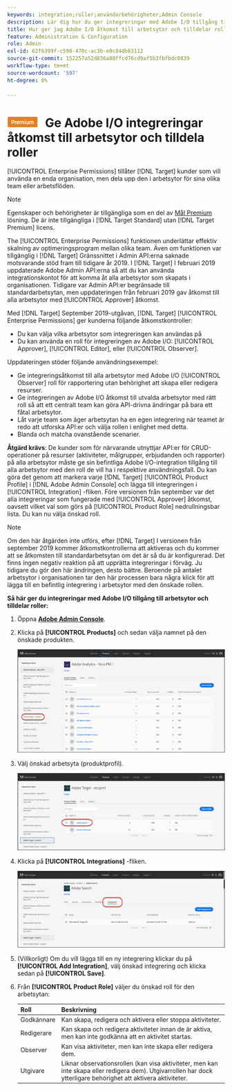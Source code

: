```yaml
---
keywords: integration;roller;användarbehörigheter;Admin Console
description: Lär dig hur du ger integreringar med Adobe I/O tillgång till alla arbetsytor med önskad roll i Adobe Target.
title: Hur ger jag Adobe I/O åtkomst till arbetsytor och tilldelar roller?
feature: Administration & Configuration
role: Admin
exl-id: 62f6399f-c590-470c-ac3b-e0c84db63112
source-git-commit: 152257a52d836a88ffcd76cd9af5b3fbfbdc0839
workflow-type: tm+mt
source-wordcount: '597'
ht-degree: 0%

---
```


# ![PREMIUM](/help/main/assets/premium.png) Ge Adobe I/O integreringar åtkomst till arbetsytor och tilldela roller

[!UICONTROL Enterprise Permissions] tillåter [!DNL Target] kunder som vill använda en enda organisation, men dela upp den i arbetsytor för sina olika team eller arbetsflöden.

>[!NOTE]
>
>Egenskaper och behörigheter är tillgängliga som en del av [Mål Premium](/help/main/c-intro/intro.md#premium) lösning. De är inte tillgängliga i [!DNL Target Standard] utan [!DNL Target Premium] licens.

The [!UICONTROL Enterprise Permissions] funktionen underlättar effektiv skalning av optimeringsprogram mellan olika team. Även om funktionen var tillgänglig i [!DNL Target] Gränssnittet i Admin API:erna saknade motsvarande stöd fram till tidigare år 2019. I [!DNL Target] I februari 2019 uppdaterade Adobe Admin API:erna så att du kan använda integrationskontot för att komma åt alla arbetsytor som skapats i organisationen. Tidigare var Admin API:er begränsade till standardarbetsytan, men uppdateringen från februari 2019 gav åtkomst till alla arbetsytor med [!UICONTROL Approver] åtkomst.

Med [!DNL Target] September 2019-utgåvan, [!DNL Target] [!UICONTROL Enterprise Permissions] ger kunderna följande åtkomstkontroller:

* Du kan välja vilka arbetsytor som integreringen kan användas på
* Du kan använda en roll för integreringen av Adobe I/O: [!UICONTROL Approver], [!UICONTROL Editor], eller [!UICONTROL Observer].

Uppdateringen stöder följande användningsexempel:

* Ge integreringsåtkomst till alla arbetsytor med Adobe I/O [!UICONTROL Observer] roll för rapportering utan behörighet att skapa eller redigera resurser.
* Ge integreringen av Adobe I/O åtkomst till utvalda arbetsytor med rätt roll så att ett centralt team kan göra API-drivna ändringar på bara ett fåtal arbetsytor.
* Låt varje team som äger arbetsytan ha en egen integrering när teamet är redo att utforska API:er och välja rollen i enlighet med detta.
* Blanda och matcha ovanstående scenarier.

**Åtgärd krävs**: De kunder som för närvarande utnyttjar API:er för CRUD-operationer på resurser (aktiviteter, målgrupper, erbjudanden och rapporter) på alla arbetsytor måste ge sin befintliga Adobe I/O-integration tillgång till alla arbetsytor med den roll de vill ha i respektive användningsfall. Du kan göra det genom att markera varje [!DNL Target] [!UICONTROL Product Profile] i [!DNL Adobe Admin Console] och lägga till integreringen i [!UICONTROL Integration] -fliken. Före versionen från september var det alla integreringar som fungerade med [!UICONTROL Approver] åtkomst, oavsett vilket val som görs på [!UICONTROL Product Role] nedrullningsbar lista. Du kan nu välja önskad roll.

>[!NOTE]
>
>Om den här åtgärden inte utförs, efter [!DNL Target] I versionen från september 2019 kommer åtkomstkontrollerna att aktiveras och du kommer att se åtkomsten till standardarbetsytan om det är så du är konfigurerad. Det finns ingen negativ reaktion på att upprätta integreringar i förväg. Ju tidigare du gör den här ändringen, desto bättre. Beroende på antalet arbetsytor i organisationen tar den här processen bara några klick för att lägga till en befintlig integrering i arbetsytor med den önskade rollen.

**Så här ger du integreringar med Adobe I/O tillgång till arbetsytor och tilldelar roller:**

1. Öppna **[Adobe Admin Console](https://adminconsole.adobe.com)**.

1. Klicka på **[!UICONTROL Products]** och sedan välja namnet på den önskade produkten.

   ![Välj produkt i Adobe Admin Console](/help/main/administrating-target/c-user-management/property-channel/assets/io-choose-product.png)

1. Välj önskad arbetsyta (produktprofil).

   ![Välj produktprofil](/help/main/administrating-target/c-user-management/property-channel/assets/io-select-product-profile.png)

1. Klicka på **[!UICONTROL Integrations]** -fliken.

   ![Fliken Integrationer](/help/main/administrating-target/c-user-management/property-channel/assets/integrations-tab.png)

1. (Villkorligt) Om du vill lägga till en ny integrering klickar du på **[!UICONTROL Add Integration]**, välj önskad integrering och klicka sedan på **[!UICONTROL Save]**.

1. Från **[!UICONTROL Product Role]** väljer du önskad roll för den arbetsytan:

   | Roll | Beskrivning |
   |--- |--- |
   | Godkännare | Kan skapa, redigera och aktivera eller stoppa aktiviteter. |
   | Redigerare | Kan skapa och redigera aktiviteter innan de är aktiva, men kan inte godkänna att en aktivitet startas. |
   | Observer | Kan visa aktiviteter, men kan inte skapa eller redigera dem. |
   | Utgivare | Liknar observationsrollen (kan visa aktiviteter, men kan inte skapa eller redigera dem). Utgivarrollen har dock ytterligare behörighet att aktivera aktiviteter. |
